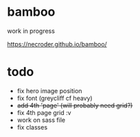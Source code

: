 # bamboo

work in progress

https://necroder.github.io/bamboo/

# todo

- fix hero image position
- fix font (greycliff cf heavy)
- ~~add 4th 'page' (will probably need grid?)~~
- fix 4th page grid :v
- work on sass file
- fix classes
